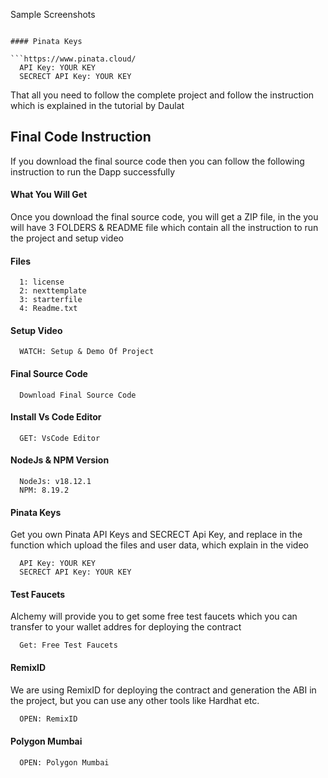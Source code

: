 Sample Screenshots


```

#### Pinata Keys

```https://www.pinata.cloud/
  API Key: YOUR KEY
  SECRECT API Key: YOUR KEY
```

That all you need to follow the complete project and follow the instruction which is explained in the tutorial by Daulat

## Final Code Instruction

If you download the final source code then you can follow the following instruction to run the Dapp successfully

#### What You Will Get

Once you download the final source code, you will get a ZIP file, in the you will have 3 FOLDERS & README file which contain all the instruction to run the project and setup video

#### Files

```#
  1: license
  2: nexttemplate
  3: starterfile
  4: Readme.txt
```

#### Setup Video

```https://code.visualstudio.com/download
  WATCH: Setup & Demo Of Project
```

#### Final Source Code

```https://www.theblockchaincoders.com/SourceCode
  Download Final Source Code
```

#### Install Vs Code Editor

```https://code.visualstudio.com/download
  GET: VsCode Editor
```

#### NodeJs & NPM Version

```https://nodejs.org/en/download
  NodeJs: v18.12.1
  NPM: 8.19.2
```

#### Pinata Keys

Get you own Pinata API Keys and SECRECT Api Key, and replace in the function which upload the files and user data, which explain in the video

```https://www.pinata.cloud/
  API Key: YOUR KEY
  SECRECT API Key: YOUR KEY
```

#### Test Faucets

Alchemy will provide you to get some free test faucets which you can transfer to your wallet addres for deploying the contract

```https://www.alchemy.com/faucets
  Get: Free Test Faucets
```

#### RemixID

We are using RemixID for deploying the contract and generation the ABI in the project, but you can use any other tools like Hardhat etc.

```https://remix-project.org
  OPEN: RemixID
```

#### Polygon Mumbai

```https://mumbai.polygonscan.com/
  OPEN: Polygon Mumbai
```


